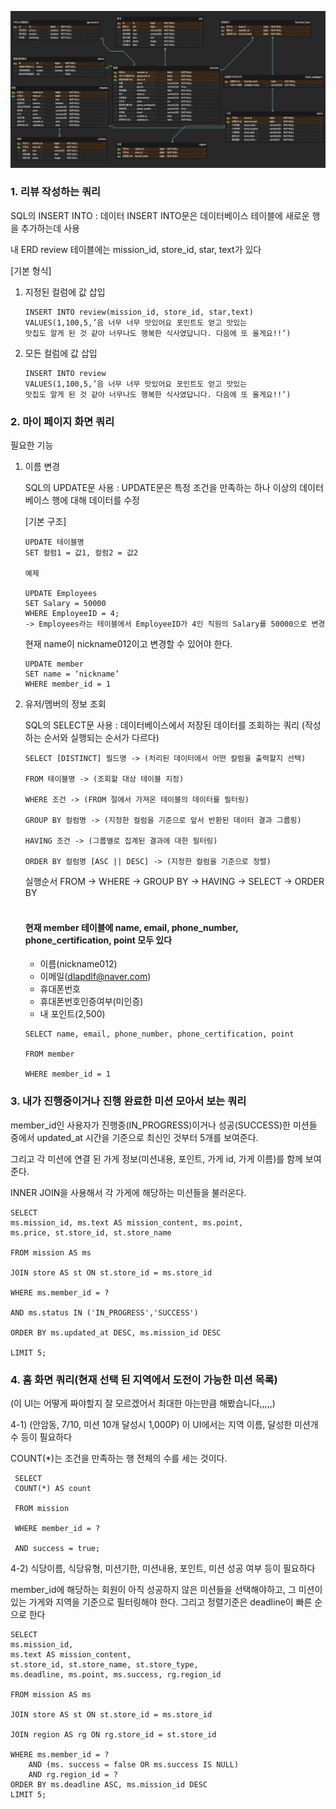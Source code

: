 ![image (3).png](image(3).png)

### 1. 리뷰 작성하는 쿼리

SQL의 INSERT INTO
: 데이터 INSERT INTO문은 데이터베이스 테이블에 새로운 행을 추가하는데 사용

내 ERD review 테이블에는 mission_id, store_id, star, text가 있다

[기본 형식]

1. 지정된 컬럼에 값 삽입
   ````
   INSERT INTO review(mission_id, store_id, star,text)
   VALUES(1,100,5,’음 너무 너무 맛있어요 포인트도 얻고 맛있는 
   맛집도 알게 된 것 같아 너무나도 행복한 식사였답니다. 다음에 또 올게요!!’)
   ````

2. 모든 컬럼에 값 삽입
   ````
   INSERT INTO review
   VALUES(1,100,5,’음 너무 너무 맛있어요 포인트도 얻고 맛있는 
   맛집도 알게 된 것 같아 너무나도 행복한 식사였답니다. 다음에 또 올게요!!’)
   ````

### 2. 마이 페이지 화면 쿼리

필요한 기능

1. 이름 변경

   SQL의 UPDATE문 사용
       : UPDATE문은 특정 조건을 만족하는 하나 이상의 데이터베이스 행에 대해 데이터를 수정

   [기본 구조]
   ````
   UPDATE 테이블명
   SET 컬럼1 = 값1, 컬럼2 = 값2

   예제
   
   UPDATE Employees
   SET Salary = 50000
   WHERE EmployeeID = 4;
   -> Employees라는 테이블에서 EmployeeID가 4인 직원의 Salary를 50000으로 변경
   ````
   현재 name이 nickname012이고 변경할 수 있어야 한다.

   ````
   UPDATE member
   SET name = ‘nickname’
   WHERE member_id = 1
   ````

2. 유저/멤버의 정보 조회

    SQL의 SELECT문 사용
       : 데이터베이스에서 저장된 데이터를 조회하는 쿼리
       (작성하는 순서와 실행되는 순서가 다르다)

   ````
   SELECT [DISTINCT] 필드명 -> (처리된 데이터에서 어떤 칼럼을 출력할지 선택)
   
   FROM 테이블명 -> (조회할 대상 테이블 지정)
   
   WHERE 조건 -> (FROM 절에서 가져온 테이블의 데이터를 필터링)
   
   GROUP BY 컬럼명 -> (지정한 컬럼을 기준으로 앞서 반환된 데이터 결과 그룹핑)
   
   HAVING 조건 -> (그룹별로 집계된 결과에 대한 필터링)
   
   ORDER BY 컬럼명 [ASC || DESC] -> (지정한 컬럼을 기준으로 정렬)
   ````
   
   실행순서
   FROM -> WHERE -> GROUP BY -> HAVING -> SELECT -> ORDER BY
    <br><br>
    #### 현재 member 테이블에 name, email, phone_number, phone_certification, point 모두 있다

    - 이름(nickname012)
    - 이메일(dlapdlf@naver.com)
    - 휴대폰번호
    - 휴대폰번호인증여부(미인증)
    - 내 포인트(2,500)
   
    ````
    SELECT name, email, phone_number, phone_certification, point

    FROM member

    WHERE member_id = 1
    ````

### 3. 내가 진행중이거나 진행 완료한 미션 모아서 보는 쿼리
   

   member_id인 사용자가 진행중(IN_PROGRESS)이거나 성공(SUCCESS)한 미션들 중에서 updated_at 시간을 기준으로 최신인 것부터 5개를 보여준다.

   그리고 각 미션에 연결	된 가게 정보(미션내용, 포인트, 가게 id, 가게 이름)를 함께 보여준다.

   INNER JOIN을 사용해서 각 가게에 해당하는 미션들을 불러온다.
   
   ````
   SELECT
   ms.mission_id, ms.text AS mission_content, ms.point,
   ms.price, st.store_id, st.store_name
   
   FROM mission AS ms
   
   JOIN store AS st ON st.store_id = ms.store_id
   
   WHERE ms.member_id = ?
   
   AND ms.status IN ('IN_PROGRESS','SUCCESS')
   
   ORDER BY ms.updated_at DESC, ms.mission_id DESC
   
   LIMIT 5;
   ````

### 4. 홈 화면 쿼리(현재 선택 된 지역에서 도전이 가능한 미션 목록)


   (이 UI는 어떻게 짜야할지 잘 모르겠어서 최대한 아는만큼 해봤습니다,,,,,)

   4-1) (안암동, 7/10, 미션 10개 달성시 1,000P) 이 UI에서는 지역 이름, 달성한 미션개수 등이 필요하다

   COUNT(*)는 조건을 만족하는 행 전체의 수를 세는 것이다.

   	 SELECT 
     COUNT(*) AS count

   	 FROM mission

   	 WHERE member_id = ?

   	 AND success = true;
     

   4-2) 식당이름, 식당유형, 미션기한, 미션내용, 포인트, 미션 성공 여부 등이 필요하다

member_id에 해당하는 회원이 아직 성공하지 않은 미션들을 선택해야하고,
그 미션이 있는 가게와 지역을 기준으로 필터링해야 한다. 
그리고 정렬기준은 deadline이 빠른 순으로 한다	

    
   	SELECT
    ms.mission_id,
    ms.text	AS mission_content,
    st.store_id, st.store_name, st.store_type,
    ms.deadline, ms.point, ms.success, rg.region_id

   	FROM mission AS ms

   	JOIN store AS st ON st.store_id = ms.store_id

   	JOIN region AS rg ON rg.store_id = st.store_id

   	WHERE ms.member_id = ?
   		AND (ms. success = false OR ms.success IS NULL)
   		AND rg.region_id = ?
   	ORDER BY ms.deadline ASC, ms.mission_id DESC
   	LIMIT 5;
    
			
			


